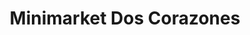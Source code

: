 ---
title: "Minimarket Dos Corazones"
url: /puente-mayorga/minimarket-dos-corazones/
shop: Supermarkt
---